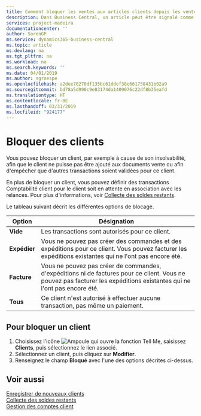 ```yaml
---
title: Comment bloquer les ventes aux articles clients depuis les ventes ou les achats
description: Dans Business Central, un article peut être signalé comme bloqué pour la vente, bloqué pour l'achat ou bloqué dans tous les cas.
services: project-madeira
documentationcenter: ''
author: SorenGP
ms.service: dynamics365-business-central
ms.topic: article
ms.devlang: na
ms.tgt_pltfrm: na
ms.workload: na
ms.search.keywords: ''
ms.date: 04/01/2019
ms.author: sgroespe
ms.openlocfilehash: a2dee70270df135bc61ddef38e661758431b02a9
ms.sourcegitcommit: bd78a5d990c9e83174da1409076c22df8b35eafd
ms.translationtype: HT
ms.contentlocale: fr-BE
ms.lasthandoff: 03/31/2019
ms.locfileid: "924177"
---
```

# <a name="block-customers"></a>Bloquer des clients
Vous pouvez bloquer un client, par exemple à cause de son insolvabilité, afin que le client ne puisse pas être ajouté aux documents vente ou afin d'empêcher que d'autres transactions soient validées pour ce client.

En plus de bloquer un client, vous pouvez définir des transactions Comptabilité client pour le client soit en attente en association avec les relances. Pour plus d'informations, voir [Collecte des soldes restants](receivables-collect-outstanding-balances.md).   

Le tableau suivant décrit les différentes options de blocage.  

|Option|Désignation|  
|--------------------|------------|  
|**Vide**|Les transactions sont autorisés pour ce client.|
|**Expédier**|Vous ne pouvez pas créer des commandes et des expéditions pour ce client. Vous pouvez facturer les expéditions existantes qui ne l'ont pas encore été.|  
|**Facture**|Vous ne pouvez pas créer de commandes, d'expéditions ni de factures pour ce client. Vous ne pouvez pas facturer les expéditions existantes qui ne l'ont pas encore été.|  
|**Tous**|Ce client n'est autorisé à effectuer aucune transaction, pas même un paiement.|  

## <a name="to-block-a-customer"></a>Pour bloquer un client  
1. Choisissez l'icône ![Ampoule qui ouvre la fonction Tell Me](media/ui-search/search_small.png "Dites-moi ce que vous voulez faire"), saisissez **Clients**, puis sélectionnez le lien associé.
2. Sélectionnez un client, puis cliquez sur **Modifier**.
3. Renseignez le champ **Bloqué** avec l'une des options décrites ci-dessus.

## <a name="see-also"></a>Voir aussi  
[Enregistrer de nouveaux clients](sales-how-register-new-customers.md)  
[Collecte des soldes restants](receivables-collect-outstanding-balances.md)  
[Gestion des comptes client](receivables-manage-receivables.md)  
